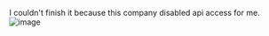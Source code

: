 I couldn't finish it because this company disabled api access for me. 
![image](https://user-images.githubusercontent.com/78046258/179243352-31ce558a-2565-4479-84fe-623dc0501c62.png)
